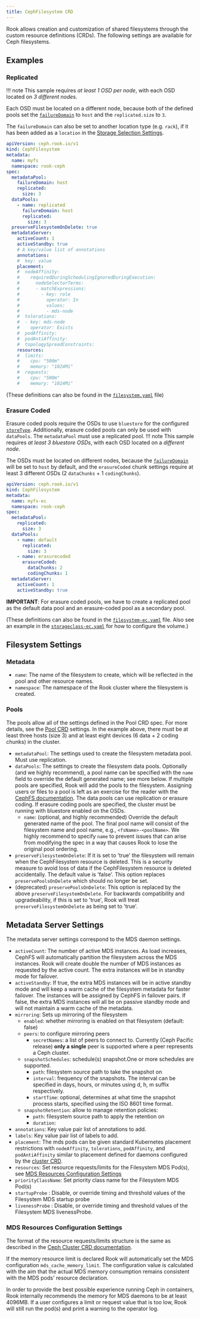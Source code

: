 ```yaml
---
title: CephFilesystem CRD
---
```


Rook allows creation and customization of shared filesystems through the custom resource definitions (CRDs). The following settings are available for Ceph filesystems.

## Examples

### Replicated

!!! note
    This sample requires *at least 1 OSD per node*, with each OSD located on *3 different nodes*.

Each OSD must be located on a different node, because both of the defined pools set the [`failureDomain`](../Block-Storage/ceph-block-pool-crd.md#spec) to `host` and the `replicated.size` to `3`.

The `failureDomain` can also be set to another location type (e.g. `rack`), if it has been added as a `location` in the [Storage Selection Settings](../Cluster/ceph-cluster-crd.md#storage-selection-settings).

```yaml
apiVersion: ceph.rook.io/v1
kind: CephFilesystem
metadata:
  name: myfs
  namespace: rook-ceph
spec:
  metadataPool:
    failureDomain: host
    replicated:
      size: 3
  dataPools:
    - name: replicated
      failureDomain: host
      replicated:
        size: 3
  preserveFilesystemOnDelete: true
  metadataServer:
    activeCount: 1
    activeStandby: true
    # A key/value list of annotations
    annotations:
    #  key: value
    placement:
    #  nodeAffinity:
    #    requiredDuringSchedulingIgnoredDuringExecution:
    #      nodeSelectorTerms:
    #      - matchExpressions:
    #        - key: role
    #          operator: In
    #          values:
    #          - mds-node
    #  tolerations:
    #  - key: mds-node
    #    operator: Exists
    #  podAffinity:
    #  podAntiAffinity:
    #  topologySpreadConstraints:
    resources:
    #  limits:
    #    cpu: "500m"
    #    memory: "1024Mi"
    #  requests:
    #    cpu: "500m"
    #    memory: "1024Mi"
```

(These definitions can also be found in the [`filesystem.yaml`](https://github.com/koor-tech/koor/blob/master/deploy/examples/filesystem.yaml) file)

### Erasure Coded

Erasure coded pools require the OSDs to use `bluestore` for the configured [`storeType`](../Cluster/ceph-cluster-crd.md#osd-configuration-settings). Additionally, erasure coded pools can only be used with `dataPools`. The `metadataPool` must use a replicated pool.
!!! note
    This sample requires *at least 3 bluestore OSDs*, with each OSD located on a *different node*.

The OSDs must be located on different nodes, because the [`failureDomain`](../Block-Storage/ceph-block-pool-crd.md#spec) will be set to `host` by default, and the `erasureCoded` chunk settings require at least 3 different OSDs (2 `dataChunks` + 1 `codingChunks`).

```yaml
apiVersion: ceph.rook.io/v1
kind: CephFilesystem
metadata:
  name: myfs-ec
  namespace: rook-ceph
spec:
  metadataPool:
    replicated:
      size: 3
  dataPools:
    - name: default
      replicated:
        size: 3
    - name: erasurecoded
      erasureCoded:
        dataChunks: 2
        codingChunks: 1
  metadataServer:
    activeCount: 1
    activeStandby: true
```

**IMPORTANT**: For erasure coded pools, we have to create a replicated pool as the default data pool and an erasure-coded pool as a secondary pool.

(These definitions can also be found in the [`filesystem-ec.yaml`](https://github.com/koor-tech/koor/blob/master/deploy/examples/filesystem-ec.yaml) file.
Also see an example in the [`storageclass-ec.yaml`](https://github.com/koor-tech/koor/blob/master/deploy/examples/csi/cephfs/storageclass-ec.yaml) for how to configure the volume.)

## Filesystem Settings

### Metadata

* `name`: The name of the filesystem to create, which will be reflected in the pool and other resource names.
* `namespace`: The namespace of the Rook cluster where the filesystem is created.

### Pools

The pools allow all of the settings defined in the Pool CRD spec. For more details, see the [Pool CRD](../Block-Storage/ceph-block-pool-crd.md) settings. In the example above, there must be at least three hosts (size 3) and at least eight devices (6 data + 2 coding chunks) in the cluster.

* `metadataPool`: The settings used to create the filesystem metadata pool. Must use replication.
* `dataPools`: The settings to create the filesystem data pools. Optionally (and we highly recommend), a pool name can be specified with the `name` field to override the default generated name; see more below. If multiple pools are specified, Rook will add the pools to the filesystem. Assigning users or files to a pool is left as an exercise for the reader with the [CephFS documentation](http://docs.ceph.com/docs/master/cephfs/file-layouts/). The data pools can use replication or erasure coding. If erasure coding pools are specified, the cluster must be running with bluestore enabled on the OSDs.
  * `name`: (optional, and highly recommended) Override the default generated name of the pool. The final pool name will consist of the filesystem name and pool name, e.g., `<fsName>-<poolName>`. We highly recommend to specify `name` to prevent issues that can arise from modifying the spec in a way that causes Rook to lose the original pool ordering.
* `preserveFilesystemOnDelete`: If it is set to 'true' the filesystem will remain when the
  CephFilesystem resource is deleted. This is a security measure to avoid loss of data if the
  CephFilesystem resource is deleted accidentally. The default value is 'false'. This option
  replaces `preservePoolsOnDelete` which should no longer be set.
* (deprecated) `preservePoolsOnDelete`: This option is replaced by the above
  `preserveFilesystemOnDelete`. For backwards compatibility and upgradeability, if this is set to
  'true', Rook will treat `preserveFilesystemOnDelete` as being set to 'true'.

## Metadata Server Settings

The metadata server settings correspond to the MDS daemon settings.

* `activeCount`: The number of active MDS instances. As load increases, CephFS will automatically partition the filesystem across the MDS instances. Rook will create double the number of MDS instances as requested by the active count. The extra instances will be in standby mode for failover.
* `activeStandby`: If true, the extra MDS instances will be in active standby mode and will keep a warm cache of the filesystem metadata for faster failover. The instances will be assigned by CephFS in failover pairs. If false, the extra MDS instances will all be on passive standby mode and will not maintain a warm cache of the metadata.
* `mirroring`: Sets up mirroring of the filesystem
  * `enabled`: whether mirroring is enabled on that filesystem (default: false)
  * `peers`: to configure mirroring peers
    * `secretNames`:  a list of peers to connect to. Currently (Ceph Pacific release) **only a single** peer is supported where a peer represents a Ceph cluster.
  * `snapshotSchedules`: schedule(s) snapshot.One or more schedules are supported.
    * `path`: filesystem source path to take the snapshot on
    * `interval`: frequency of the snapshots. The interval can be specified in days, hours, or minutes using d, h, m suffix respectively.
    * `startTime`: optional, determines at what time the snapshot process starts, specified using the ISO 8601 time format.
  * `snapshotRetention`: allow to manage retention policies:
    * `path`: filesystem source path to apply the retention on
    * `duration`:
* `annotations`: Key value pair list of annotations to add.
* `labels`: Key value pair list of labels to add.
* `placement`: The mds pods can be given standard Kubernetes placement restrictions with `nodeAffinity`, `tolerations`, `podAffinity`, and `podAntiAffinity` similar to placement defined for daemons configured by the [cluster CRD](https://github.com/koor-tech/koor/blob/master/deploy/examples/cluster.yaml).
* `resources`: Set resource requests/limits for the Filesystem MDS Pod(s), see [MDS Resources Configuration Settings](#mds-resources-configuration-settings)
* `priorityClassName`: Set priority class name for the Filesystem MDS Pod(s)
* `startupProbe` : Disable, or override timing and threshold values of the Filesystem MDS startup probe
* `livenessProbe` : Disable, or override timing and threshold values of the Filesystem MDS livenessProbe.

### MDS Resources Configuration Settings

The format of the resource requests/limits structure is the same as described in the [Ceph Cluster CRD documentation](../Cluster/ceph-cluster-crd.md#resource-requirementslimits).

If the memory resource limit is declared Rook will automatically set the MDS configuration `mds_cache_memory_limit`. The configuration value is calculated with the aim that the actual MDS memory consumption remains consistent with the MDS pods' resource declaration.

In order to provide the best possible experience running Ceph in containers, Rook internally recommends the memory for MDS daemons to be at least 4096MB.
If a user configures a limit or request value that is too low, Rook will still run the pod(s) and print a warning to the operator log.
